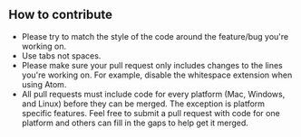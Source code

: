 ## How to contribute

* Please try to match the style of the code around the feature/bug you're working on.
* Use tabs not spaces.
* Please make sure your pull request only includes changes to the lines you're working on. For example, disable the
  whitespace extension when using Atom.
* All pull requests must include code for every platform (Mac, Windows, and Linux) before they can be merged. The
  exception is platform specific features. Feel free to submit a pull request with code for one platform and others can
  fill in the gaps to help get it merged.